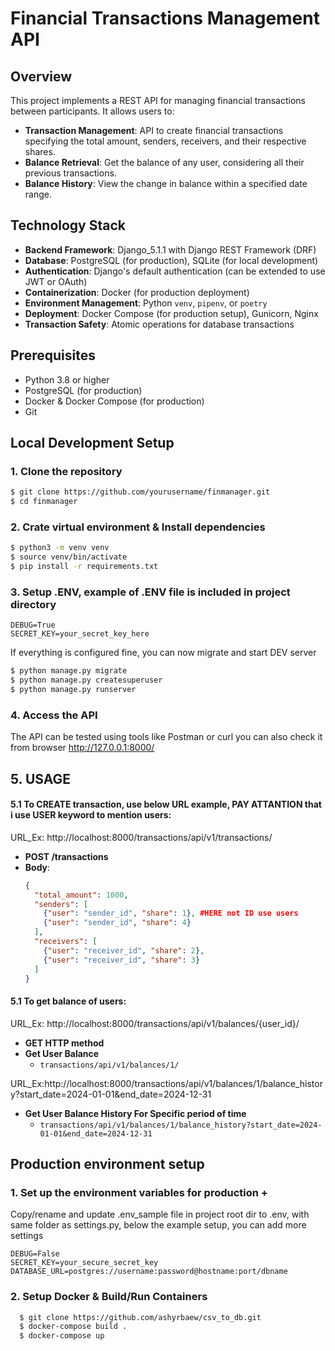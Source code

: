 # Financial Transactions Management API

## Overview

This project implements a REST API for managing financial transactions between participants. It allows users to:
- **Transaction Management**: API to create financial transactions specifying the total amount, senders, receivers, and their respective shares.
- **Balance Retrieval**: Get the balance of any user, considering all their previous transactions.
- **Balance History**: View the change in balance within a specified date range.

## Technology Stack
- **Backend Framework**: Django_5.1.1 with Django REST Framework (DRF)
- **Database**: PostgreSQL (for production), SQLite (for local development)
- **Authentication**: Django's default authentication (can be extended to use JWT or OAuth)
- **Containerization**: Docker (for production deployment)
- **Environment Management**: Python `venv`, `pipenv`, or `poetry`
- **Deployment**: Docker Compose (for production setup), Gunicorn, Nginx
- **Transaction Safety**: Atomic operations for database transactions

## Prerequisites
- Python 3.8 or higher
- PostgreSQL (for production)
- Docker & Docker Compose (for production)
- Git

## Local Development Setup

### 1. Clone the repository
```bash
$ git clone https://github.com/yourusername/finmanager.git
$ cd finmanager
```
### 2. Crate virtual environment & Install dependencies
```bash
$ python3 -m venv venv
$ source venv/bin/activate 
$ pip install -r requirements.txt
```

### 3. Setup .ENV, example of .ENV file is included in project directory

    DEBUG=True
    SECRET_KEY=your_secret_key_here

If everything is configured fine, you can now migrate and start DEV server
```bash
$ python manage.py migrate
$ python manage.py createsuperuser
$ python manage.py runserver
```

### 4. Access the API 
The API can be tested using tools like Postman or curl you can also check it from browser
http://127.0.0.1:8000/

## 5. USAGE
#### 5.1 To CREATE transaction, use below URL example, PAY ATTANTION that i use USER keyword to mention users:
URL_Ex: http://localhost:8000/transactions/api/v1/transactions/

  - **POST /transactions**
  - **Body**:
    ```json
    {
      "total_amount": 1000,
      "senders": [
        {"user": "sender_id", "share": 1}, #HERE not ID use users
        {"user": "sender_id", "share": 4}
      ],
      "receivers": [
        {"user": "receiver_id", "share": 2},
        {"user": "receiver_id", "share": 3}
      ]
    }
    ```


#### 5.1 To get balance of users:
URL_Ex: http://localhost:8000/transactions/api/v1/balances/{user_id}/
- **GET HTTP method**
- **Get User Balance**
  - `transactions/api/v1/balances/1/`

URL_Ex:http://localhost:8000/transactions/api/v1/balances/1/balance_history?start_date=2024-01-01&end_date=2024-12-31
- **Get User Balance History For Specific period of time**
  - `transactions/api/v1/balances/1/balance_history?start_date=2024-01-01&end_date=2024-12-31`


## Production environment setup
### 1. Set up the environment variables for production +
Copy/rename and update .env_sample file in project root dir to .env, with same folder as 
settings.py, below the example setup, you can add more settings
```aiignore
DEBUG=False
SECRET_KEY=your_secure_secret_key
DATABASE_URL=postgres://username:password@hostname:port/dbname
```
### 2. Setup Docker & Build/Run Containers
```bash
  $ git clone https://github.com/ashyrbaew/csv_to_db.git
  $ docker-compose build .
  $ docker-compose up
```
